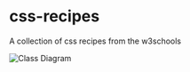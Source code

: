 # css-recipes
A collection of css recipes from the w3schools

![Class Diagram](http://www.plantuml.com/plantuml/proxy?src=https://raw.githubusercontent.com/anandakumarpalanisamy/css-recipes/blob/main/uml/oatcontext.puml)
